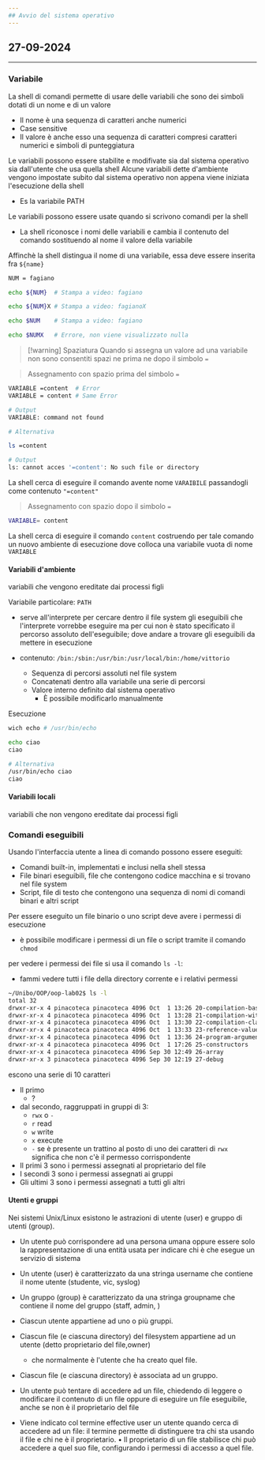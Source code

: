 ```yaml
---
## Avvio del sistema operativo
---
```

## 27-09-2024
---
### Variabile
La shell di comandi permette di usare delle variabili che sono dei simboli dotati di un nome e di un valore
- Il nome è una sequenza di caratteri anche numerici
- Case sensitive
- Il valore è anche esso una sequenza di caratteri compresi caratteri numerici e simboli di punteggiatura

Le variabili possono essere stabilite e modifivate sia dal sistema operativo sia dall'utente che usa quella shell
Alcune variabili dette d'ambiente vengono impostate subito dal sistema operativo non appena viene iniziata l'esecuzione della shell
- Es la variabile PATH

Le variabili possono essere usate quando si scrivono comandi per la shell
- La shell riconosce i nomi delle variabili e cambia il contenuto del comando sostituendo al nome il valore della variabile

Affinchè la shell distingua il nome di una variabile, essa deve essere inserita fra `${name}`

```bash
NUM = fagiano

echo ${NUM}  # Stampa a video: fagiano

echo ${NUM}X # Stampa a video: fagianoX

echo $NUM    # Stampa a video: fagiano

echo $NUMX   # Errore, non viene visualizzato nulla
```

>[!warning] Spaziatura
>Quando si assegna un valore ad una variabile non sono consentiti spazi ne prima ne dopo il simbolo `=`

>Assegnamento con spazio prima del simbolo `=`

```bash 
VARIABLE =content  # Error
VARIABLE = content # Same Error

# Output
VARIABLE: command not found

# Alternativa

ls =content

# Output
ls: cannot acces '=content': No such file or directory
```

La shell cerca di eseguire il comando avente nome `VARAIBILE` passandogli come contenuto `"=content"`

>Assegnamento con spazio dopo il simbolo `=`

```bash
VARIABLE= content
```

La shell cerca di eseguire il comando `content` costruendo per tale comando un nuovo ambiente di esecuzione dove colloca una variabile vuota di nome `VARIABLE`

#### Variabili d'ambiente
variabili che vengono ereditate dai processi figli

 Variabile particolare: `PATH`
 - serve all'interprete per cercare dentro il file system gli eseguibili che l'interprete vorrebbe eseguire ma per cui non è stato specificato il percorso assoluto dell'eseguibile;  dove andare a trovare gli eseguibili da mettere in esecuzione

 - contenuto: `/bin:/sbin:/usr/bin:/usr/local/bin:/home/vittorio`
	 - Sequenza di percorsi assoluti nel file system
	 - Concatenati dentro alla variabile una serie di percorsi
	 - Valore interno definito dal sistema operativo
		 - È possibile modificarlo manualmente

Esecuzione
```bash
wich echo # /usr/bin/echo

echo ciao
ciao

# Alternativa
/usr/bin/echo ciao
ciao
```

#### Variabili locali
variabili che non vengono ereditate dai processi figli

### Comandi eseguibili
Usando l'interfaccia utente a linea di comando possono essere eseguiti:
- Comandi built-in, implementati e inclusi nella shell stessa
- File binari eseguibili, file che contengono codice macchina e si trovano nel file system
- Script, file di testo che contengono una sequenza di nomi di comandi binari e altri script

Per essere eseguito un file binario o uno script deve avere i permessi di esecuzione
- è possibile modificare i permessi di un file o script tramite il comando `chmod`

per vedere i permessi dei file si usa il comando `ls -l`: 
- fammi vedere tutti i file della directory corrente e i relativi permessi


```bash
~/Unibo/OOP/oop-lab02$ ls -l
total 32
drwxr-xr-x 4 pinacoteca pinacoteca 4096 Oct  1 13:26 20-compilation-basics
drwxr-xr-x 4 pinacoteca pinacoteca 4096 Oct  1 13:28 21-compilation-with-packages
drwxr-xr-x 4 pinacoteca pinacoteca 4096 Oct  1 13:30 22-compilation-classpath
drwxr-xr-x 4 pinacoteca pinacoteca 4096 Oct  1 13:33 23-reference-value
drwxr-xr-x 4 pinacoteca pinacoteca 4096 Oct  1 13:36 24-program-arguments
drwxr-xr-x 4 pinacoteca pinacoteca 4096 Oct  1 17:26 25-constructors
drwxr-xr-x 4 pinacoteca pinacoteca 4096 Sep 30 12:49 26-array
drwxr-xr-x 3 pinacoteca pinacoteca 4096 Sep 30 12:19 27-debug
```

escono una serie di 10 caratteri
- Il primo
	- ?
- dal secondo, raggruppati in gruppi di 3:
	- `rwx` o `-`
	- `r` read
	- `w` write
	- `x` execute
	- `-` se è presente un trattino al posto di uno dei caratteri di `rwx` significa che non c'è il permesso corrispondente
- Il primi 3 sono i permessi assegnati al proprietario del file
- I secondi 3 sono i permessi assegnati ai gruppi
- Gli ultimi 3 sono i permessi assegnati a tutti gli altri

#### Utenti e gruppi
Nei sistemi Unix/Linux esistono le astrazioni di utente (user) e gruppo di utenti (group).
- Un utente può corrispondere ad una persona umana oppure essere solo la rappresentazione di una entità usata per indicare chi è che esegue un servizio di sistema

- Un utente (user) è caratterizzato da una stringa username che contiene il nome utente (studente, vic, syslog)
- Un gruppo (group) è caratterizzato da una stringa groupname che contiene il nome del gruppo (staff, admin, )

- Ciascun utente appartiene ad uno o più gruppi.
- Ciascun file (e ciascuna directory) del filesystem appartiene ad un utente (detto proprietario del file,owner) 
	- che normalmente è l'utente che ha creato quel file.
- Ciascun file (e ciascuna directory) è associata ad un gruppo.
- Un utente può tentare di accedere ad un file, chiedendo di leggere o modificare il contenuto di un file oppure di eseguire un file eseguibile, anche se non è il proprietario del file 
- Viene indicato col termine effective user un utente quando cerca di accedere ad un file: il termine permette di distinguere tra chi sta usando il file e chi ne è il proprietario. • Il proprietario di un file stabilisce chi può accedere a quel suo file, configurando i permessi di accesso a quel file. 